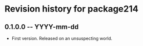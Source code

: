 # Revision history for package214

## 0.1.0.0 -- YYYY-mm-dd

* First version. Released on an unsuspecting world.
